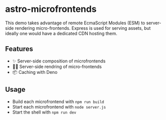# astro-microfrontends

This demo takes advantage of remote EcmaScript Modules (ESM) to server-side rendering micro-frontends. Express is used for serving assets, but ideally one would have a dedicated CDN hosting them.

## Features

- :sparkles: Server-side composition of microfrontends
- :astronaut: Server-side rendring of micro-frontends
- :package: Caching with Deno

## Usage

- Build each microfrontend with `npm run build`
- Start each microfrontend with `node server.js`
- Start the shell with `npm run dev`

